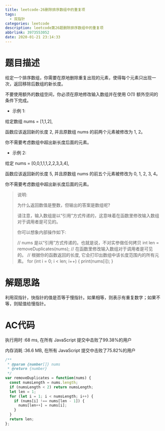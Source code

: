 ```yaml
---
title: leetcode-26删除排序数组中的重复项
tags:
  - 双指针
categories: leetcode
description: leetcode第26题删除排序数组中的重复项
abbrlink: 3973553052
date: 2020-01-21 23:14:33
---
```


# 题目描述

给定一个排序数组，你需要在原地删除重复出现的元素，使得每个元素只出现一次，返回移除后数组的新长度。

不要使用额外的数组空间，你必须在原地修改输入数组并在使用 O(1) 额外空间的条件下完成。

* 示例 1:

给定数组 nums = [1,1,2], 

函数应该返回新的长度 2, 并且原数组 nums 的前两个元素被修改为 1, 2。 

你不需要考虑数组中超出新长度后面的元素。

* 示例 2:

给定 nums = [0,0,1,1,1,2,2,3,3,4],

函数应该返回新的长度 5, 并且原数组 nums 的前五个元素被修改为 0, 1, 2, 3, 4。

你不需要考虑数组中超出新长度后面的元素。

> 说明:
>
> 为什么返回数值是整数，但输出的答案是数组呢?
>
> 请注意，输入数组是以“引用”方式传递的，这意味着在函数里修改输入数组对于调用者是可见的。
>
> 你可以想象内部操作如下:
>
> // nums 是以“引用”方式传递的。也就是说，不对实参做任何拷贝
> int len = removeDuplicates(nums);
> // 在函数里修改输入数组对于调用者是可见的。
> // 根据你的函数返回的长度, 它会打印出数组中该长度范围内的所有元素。
> for (int i = 0; i < len; i++) {
>     print(nums[i]);
> }

# 解题思路

利用双指针，快指针的值是否等于慢指针。如果相等，则表示有重复数字；如果不等，则赋值给慢指针。

# AC代码

执行用时 :68 ms, 在所有 JavaScript 提交中击败了99.38%的用户

内存消耗 :36.6 MB, 在所有 JavaScript 提交中击败了75.82%的用户

```javascript
/**
 * @param {number[]} nums
 * @return {number}
 */
var removeDuplicates = function(nums) {
  const numsLength = nums.length;
  if (numsLength < 2) return numsLength;
  let len = 1;
  for (let i = 1; i < numsLength; i++) {
    if (nums[i] !== nums[len - 1]) {
      nums[len++] = nums[i];
    }
  }
  return len;
};
```

